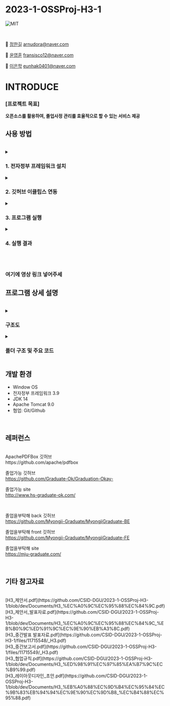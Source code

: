 # 2023-1-OSSProj-H3-1

<img alt="MIT" src = "https://img.shields.io/badge/Apache--2.0-license-orange"> <img alt="" src =https://img.shields.io/badge/Apache%20PDFBox%20-%202.0.28-blue> <img alt="" src ="https://img.shields.io/badge/Windows-OS-yellowgreen"> <img alt="" src ="https://img.shields.io/badge/egovframe-3.9.0-red"> 
<img alt="" src= "https://img.shields.io/badge/Tomcat%209.0-server-lightgrey"> <br>

<br>

 👾 [정한길](https://github.com/arnudora) arnudora@naver.com
 
 👿 [윤영훈](https://github.com/yoon1217) fransisco12@naver.com 
 
 🤖 [이은학](https://github.com/Ag-crane) eunhak0401@naver.com
<br>
 # INTRODUCE

### [프로젝트 목표]
__오픈소스를 활용하여, 졸업사정 관리를 효율적으로 할 수 있는 서비스 제공__<br>

## 사용 방법
<br>

<details>
<summary>
 
### 1. 전자정부 프레임워크 설치  
 </summary>
<div markdown="1">
<br>
https://www.egovframe.go.kr/home/ntt/nttList.do?pagerOffset=0&searchKey=&searchValue=&menuNo=41&bbsId=18&nttId=1707
<br>
</summary>
<div markdown="1">       



</div>
</details>

<details>
<summary>
 
### 2. 깃허브 이클립스 연동 
 </summary>
<div markdown="1">
 
1. 이클립스를 실행하고 오른쪽 위에 퍼스펙티브 버튼을 클릭 <br>
![1](https://github.com/CSID-DGU/2023-1-OSSProj-H3-1/assets/37091694/fdd82efb-dae0-4f8e-aea5-b4fe91c73eed)

2. Git을 선택하고 [OK] 버튼을 눌러 활성화 <br><br>
 
3. Git 퍼스펙티브 화면에서 [Clone a Git repository] 클릭 <br>
![2](https://github.com/CSID-DGU/2023-1-OSSProj-H3-1/assets/37091694/9ac2b6fe-0832-4635-b6d5-a99cba72e7ba)
<br>
4. Clone Git Repository 창의 첫 번째 빨간 박스에 Git 원격 저장소 주소(https://github.com/CSID-DGU/2023-1-OSSProj-H3-1.git) 
URL 칸에 복사 <br>그 밑의 빨간 박스에는 깃허브 아이디와 패스워드를 입력하고 [Next] 버튼을 클릭 <br>

![3](https://github.com/CSID-DGU/2023-1-OSSProj-H3-1/assets/37091694/3c5ee266-0d3a-4005-a97c-50ad2caef058)

<br>
5. Branch 선택 화면 -> [Next] 버튼을 클릭 <br>

![4](https://github.com/CSID-DGU/2023-1-OSSProj-H3-1/assets/37091694/bcaa2242-fdbc-4c48-9097-e51960af7b70)

<br> 
6. 원격 저장소와 연결할 로컬 저장소를 설정한 뒤 [Finish] 버튼을 클릭 <br>

![5](https://github.com/CSID-DGU/2023-1-OSSProj-H3-1/assets/37091694/dbd9c80b-a6c0-4008-914f-5edd332572ee)

<br>
 
</div>
</details>

<details>
<summary>

### 3. 프로그램 실행
  </summary>
<div markdown="1">
 
<br>
1. 서버 설치 <br>

https://www.egovframe.go.kr/wiki/doku.php?id=egovframework:dev3.9:clntinstall 링크의 '서버 설치' 문단 참고

<br>
2. 프로젝트 우클릭 -> RUN AS  -> Run on Server 선택  <br> 

![6](https://github.com/CSID-DGU/2023-1-OSSProj-H3-1/assets/37091694/44a5be59-72e5-43bb-bb85-41b11627aa6a)

<br>

 </div>
</details>



<details>
<summary>

 ### 4. 실행 결과 
   </summary>
<div markdown="1">

1. 메인 화면 <br>

![7](https://github.com/CSID-DGU/2023-1-OSSProj-H3-1/assets/37091694/80f2fd86-245f-4d28-b42c-6e5448961896)

<br>
2. 커리큘럼 가이드 <br><br>

![8](https://github.com/CSID-DGU/2023-1-OSSProj-H3-1/assets/37091694/47d5b492-6ce4-456c-8679-a44cd635a865)

<br>
3. 모의졸업사정 <br><br>
 
![image](https://github.com/CSID-DGU/2023-1-OSSProj-H3-1/assets/63597125/b2c3b055-213d-45cd-abbb-561b7f24b863)


<br>
 
판독 결과<br>
![image](https://github.com/CSID-DGU/2023-1-OSSProj-H3-1/assets/63597125/48f862f0-8f0e-4c97-b8d4-0ecc1fe11591)
 
<br> 

 
 </div>
</details>

  <br>
 <br>
 
 ### 여기에 영상 링크 넣어주세
 
 ## 프로그램 상세 설명
 
 <br>
 
 <details>
<summary>
 
### 구조도 
 
  </summary>
 <div markdown="1">
  
![image](https://github.com/CSID-DGU/2023-1-OSSProj-H3-1/assets/63597125/49521c20-67ab-49c5-86a2-df8b9472b6be)
  
</div>
</details>

 <details>
<summary>
 
 
### 폴더 구조 및 주요 코드

 </summary>
<div markdown="1">

전형적인 Java Spring Legacy의 웹프레임워크 구조
<br>
![image](https://github.com/CSID-DGU/2023-1-OSSProj-H3-1/assets/63597125/96261a84-3b5d-4ac9-a191-ebfca74ee6ed)

<br>

MultipartResolver를 이용하여 파일 업로드
<br>
![image](https://github.com/CSID-DGU/2023-1-OSSProj-H3-1/assets/63597125/577d9ea6-22a1-4a9c-b01b-fe1df05bc337)

<br>

PDFBox를 이용하여 text를 추출
<br>
![image](https://github.com/CSID-DGU/2023-1-OSSProj-H3-1/assets/63597125/80cacb69-5727-40e3-957c-9968cd25b180)

<br>

추출한 text에서 데이터를 선별, 
<br>
![image](https://github.com/CSID-DGU/2023-1-OSSProj-H3-1/assets/63597125/f81e408a-3e3c-4654-92f1-a52c873e6a39)

<br>

선별한 데이터의 활용
<br>
![image](https://github.com/CSID-DGU/2023-1-OSSProj-H3-1/assets/63597125/ab294b54-3118-493f-96fe-6f52cb410452)
 
정규식이 들어있는 코드 
<br>
  
 ![12](https://github.com/CSID-DGU/2023-1-OSSProj-H3-1/assets/37091694/23202306-ce56-4fbe-8820-c00933a09ecb)

  
  <br>
  

  </div>
</details>

## 개발 환경
- Window OS
- 전자정부 프레임워크 3.9
- JDK 14
- Apache Tomcat 9.0
- 협업: Git/Github
<br>



## 레퍼런스 
<br>
ApachePDFBox 깃허브
<br>
https://github.com/apache/pdfbox

졸업가능 깃허브
<br>
https://github.com/Graduate-Ok/Graduation-Okay-

졸업가능 site
<br>
http://www.hs-graduate-ok.com/

<br>

졸업을부탁해 back 깃허브
<br>
https://github.com/Myongji-Graduate/MyongjiGraduate-BE

졸업을부탁해 front 깃허브
<br>
https://github.com/Myongji-Graduate/MyongjiGraduate-FE

졸업을부탁해 site
<br>
https://mju-graduate.com/

<br>

## 기타 참고자료 
<br> 
[H3_제안서.pdf](https://github.com/CSID-DGU/2023-1-OSSProj-H3-1/blob/dev/Documents/H3_%EC%A0%9C%EC%95%88%EC%84%9C.pdf)
<br>
[H3_제안서_발표자료.pdf](https://github.com/CSID-DGU/2023-1-OSSProj-H3-1/blob/dev/Documents/H3_%EC%A0%9C%EC%95%88%EC%84%9C_%EB%B0%9C%ED%91%9C%EC%9E%90%EB%A3%8C.pdf)
<br>
[H3_중간발표 발표자료.pdf](https://github.com/CSID-DGU/2023-1-OSSProj-H3-1/files/11715548/_H3.pdf)
<br>
[H3_중간보고서.pdf](https://github.com/CSID-DGU/2023-1-OSSProj-H3-1/files/11715549/_H3.pdf)
<br>
[H3_협업규칙.pdf](https://github.com/CSID-DGU/2023-1-OSSProj-H3-1/blob/dev/Documents/H3_%ED%98%91%EC%97%85%EA%B7%9C%EC%B9%99.pdf)
<br>
[H3_레이아웃디자인_초안.pdf](https://github.com/CSID-DGU/2023-1-OSSProj-H3-1/blob/dev/Documents/H3_%EB%A0%88%EC%9D%B4%EC%95%84%EC%9B%83%EB%94%94%EC%9E%90%EC%9D%B8_%EC%B4%88%EC%95%88.pdf)

<br>
